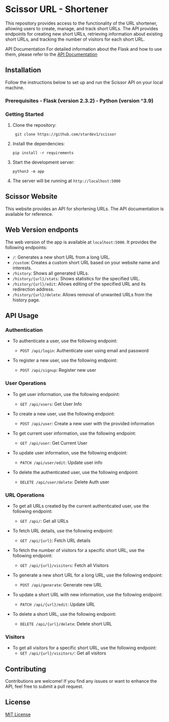 # Scissor URL - Shortener

 This repository provides access to the functionality of the URL shortener, allowing users to create, manage, and track short URLs. The API provides endpoints for creating new short URLs, retrieving information about existing short URLs, and tracking the number of visitors for each short URL.

 API Documentation  For detailed information about the Flask and how to use them, please refer to the [API Documentation](https://flask.palletsprojects.com/en/2.3.x/)

## Installation  
Follow the instructions below to set up and run the Scissor API on your local machine.  

### Prerequisites  - Flask (version 2.3.2) - Python (version ^3.9)  


### Getting Started  


1. Clone the repository:     

    ` git clone https://github.com/stardev1/scissor`

2.  Install the dependencies:
    
    `pip install -r requirements`
    
3.  Start the development server:
    
    
    `python3 -m app`
    
4.  The server will be running at `http://localhost:5000`

## Scissor Website

This website provides an API for shortening URLs. The API documentation is available for reference.

Web Version endponts
--------------------

The web version of the app is available at `localhost:5000`. It provides the following endpoints:

- `/`: Generates a new short URL from a long URL.
- `/custom`: Creates a custom short URL based on your website name and interests.
- `/history`: Shows all generated URLs.
- `/history/{url}/stats`: Shows statistics for the specified URL.
- `/history/{url}/edit`: Allows editing of the specified URL and its redirection address.
- `/history/{url}/delete`: Allows removal of unwanted URLs from the history page.


    

API Usage
---------

### Authentication

*   To authenticate a user, use the following endpoint:
    
    *   `POST /api/login`: Authenticate user using email and password
*   To register a new user, use the following endpoint:
    
    *   `POST /api/signup`: Register new user

### User Operations

*   To get user information, use the following endpoint:
    
    *   `GET /api/users`: Get User Info
*   To create a new user, use the following endpoint:
    
    *   `POST /api/user`: Create a new user with the provided information
*   To get current user information, use the following endpoint:
    
    *   `GET /api/user`: Get Current User
*   To update user information, use the following endpoint:
    
    *   `PATCH /api/user/edit`: Update user info
*   To delete the authenticated user, use the following endpoint:
    
    *   `DELETE /api/user/delete`: Delete Auth user

### URL Operations

*   To get all URLs created by the current authenticated user, use the following endpoint:
    
    *   `GET /api/`: Get all URLs
*   To fetch URL details, use the following endpoint:
    
    *   `GET /api/{url}`: Fetch URL details
*   To fetch the number of visitors for a specific short URL, use the following endpoint:
    
    *   `GET /api/{url}/visitors`: Fetch all Visitors
*   To generate a new short URL for a long URL, use the following endpoint:
    
    *   `POST /api/generate`: Generate new URL
*   To update a short URL with new information, use the following endpoint:
    
    *   `PATCH /api/{url}/edit`: Update URL
*   To delete a short URL, use the following endpoint:
    
    *   `DELETE /api/{url}/delete`: Delete short URL

### Visitors

*   To get all visitors for a specific short URL, use the following endpoint:
    *   `GET /api/{url}/visitors/`: Get all visitors

Contributing
------------

Contributions are welcome! If you find any issues or want to enhance the API, feel free to submit a pull request.

License
-------

[MIT License](LICENSE)
